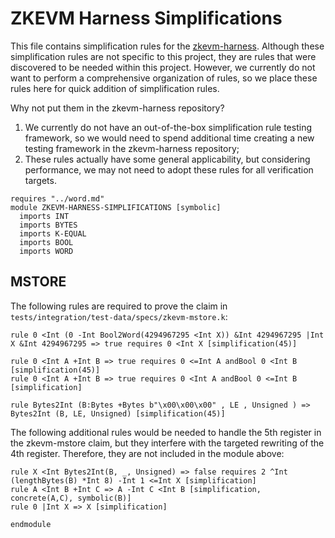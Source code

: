 # ZKEVM Harness Simplifications

This file contains simplification rules for the [zkevm-harness](https://github.com/runtimeverification/zkevm-harness). Although these simplification rules are not specific to this project, they are rules that were discovered to be needed within this project. However, we currently do not want to perform a comprehensive organization of rules, so we place these rules here for quick addition of simplification rules.

Why not put them in the zkevm-harness repository?
1. We currently do not have an out-of-the-box simplification rule testing framework, so we would need to spend additional time creating a new testing framework in the zkevm-harness repository;
2. These rules actually have some general applicability, but considering performance, we may not need to adopt these rules for all verification targets.

```k
requires "../word.md"
module ZKEVM-HARNESS-SIMPLIFICATIONS [symbolic]
  imports INT
  imports BYTES
  imports K-EQUAL
  imports BOOL
  imports WORD
```

## MSTORE

The following rules are required to prove the claim in `tests/integration/test-data/specs/zkevm-mstore.k`:

```k
rule 0 <Int (0 -Int Bool2Word(4294967295 <Int X)) &Int 4294967295 |Int X &Int 4294967295 => true requires 0 <Int X [simplification(45)]

rule 0 <Int A +Int B => true requires 0 <=Int A andBool 0 <Int B [simplification(45)]
rule 0 <Int A +Int B => true requires 0 <Int A andBool 0 <=Int B [simplification]

rule Bytes2Int (B:Bytes +Bytes b"\x00\x00\x00" , LE , Unsigned ) => Bytes2Int (B, LE, Unsigned) [simplification(45)]
```

The following additional rules would be needed to handle the 5th register in the zkevm-mstore claim, but they interfere with the targeted rewriting of the 4th register. Therefore, they are not included in the module above:
```
rule X <Int Bytes2Int(B, _, Unsigned) => false requires 2 ^Int (lengthBytes(B) *Int 8) -Int 1 <=Int X [simplification]
rule A <Int B +Int C => A -Int C <Int B [simplification, concrete(A,C), symbolic(B)]
rule 0 |Int X => X [simplification]
```

```k
endmodule
```